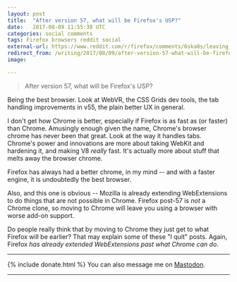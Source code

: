```yaml
---
layout: post
title:  "After version 57, what will be Firefox's USP?"
date:   2017-08-09 11:55:38 UTC
categories: social comments
tags: Firefox browsers reddit social
external-url: https://www.reddit.com/r/firefox/comments/6ska8s/leaving_firefox_after_15_years/dldhsx2/
redirect_from: /writing/2017/08/09/after-version-57-what-will-be-firefox-usp.html
image: 

---
```


> After version 57, what will be Firefox's USP?  

Being the best browser. Look at WebVR, the CSS Grids dev tools, the tab handling improvements in v55, the plain better UX in general.

I don't get how Chrome is better, especially if Firefox is as fast as (or faster) than Chrome. Amusingly enough given the name, Chrome's browser chrome has never been that great. Look at the way it handles tabs. Chrome's power and innovations are more about taking WebKit and hardening it, and making V8 *really* fast. It's actually more about stuff that melts away the browser chrome.

Firefox has always had a better chrome, in my mind -- and with a faster engine, it is undoubtedly the best browser.

Also, and this one is obvious -- Mozilla is already extending WebExtensions to do things that are not possible in Chrome. Firefox post-57 is *not* a Chrome clone, so moving to Chrome will leave you using a browser with worse add-on support.

Do people really think that by moving to Chrome they just get to what Firefox will be earlier? That may explain some of these "I quit" posts. Again, Firefox *has already extended WebExtensions past what Chrome can do*.

---

{% include donate.html %} You can also message me on [Mastodon](https://mastodon.social/@yoasif).

---